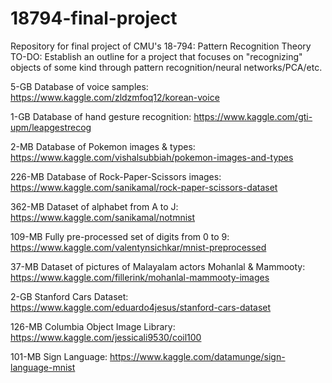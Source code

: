 # 18794-final-project
Repository for final project of CMU's 18-794: Pattern Recognition Theory
TO-DO:
  Establish an outline for a project that focuses on "recognizing" objects of some kind through pattern recognition/neural networks/PCA/etc.
  
5-GB Database of voice samples: https://www.kaggle.com/zldzmfoq12/korean-voice

1-GB Database of hand gesture recognition: https://www.kaggle.com/gti-upm/leapgestrecog

2-MB Database of Pokemon images & types: https://www.kaggle.com/vishalsubbiah/pokemon-images-and-types

226-MB Database of Rock-Paper-Scissors images: https://www.kaggle.com/sanikamal/rock-paper-scissors-dataset

362-MB Dataset of alphabet from A to J: https://www.kaggle.com/sanikamal/notmnist

109-MB Fully pre-processed set of digits from 0 to 9: https://www.kaggle.com/valentynsichkar/mnist-preprocessed

37-MB Dataset of pictures of Malayalam actors Mohanlal & Mammooty: https://www.kaggle.com/fillerink/mohanlal-mammooty-images

2-GB Stanford Cars Dataset: https://www.kaggle.com/eduardo4jesus/stanford-cars-dataset

126-MB Columbia Object Image Library: https://www.kaggle.com/jessicali9530/coil100

101-MB Sign Language: https://www.kaggle.com/datamunge/sign-language-mnist

